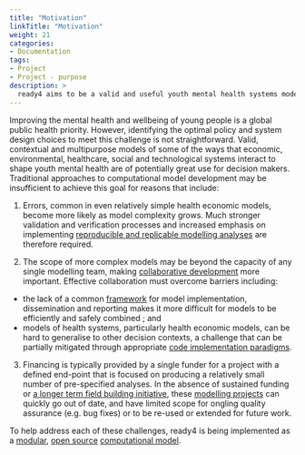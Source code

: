 ```yaml
---
title: "Motivation"
linkTitle: "Motivation"
weight: 21
categories: 
- Documentation
tags:
- Project
- Project - purpose
description: >
  ready4 aims to be a valid and useful youth mental health systems model.
---
```


Improving the mental health and wellbeing of young people is a global public health priority. However, identifying the optimal policy and system design choices to meet this challenge is not straightforward. Valid, contextual and multipurpose models of some of the ways that economic, environmental, healthcare, social and technological systems interact to shape youth mental health are of potentially great use for decision makers. Traditional approaches to computational model development may be insufficient to achieve this goal for reasons that include:

1. Errors, common in even relatively simple health economic models, become more likely as model complexity grows. Much stronger validation and verification processes and increased emphasis on implementing [reproducible and replicable modelling analyses](/docs/analyses/) are therefore required.

2. The scope of more complex models may be beyond the capacity of any single modelling team, making [collaborative development](/community/) more important. Effective collaboration must overcome barriers including:
  - the lack of a common [framework](/docs/framework/) for model implementation, dissemination and reporting makes it more difficult for models to be efficiently and safely combined ; and
  - models of health systems, particularly health economic models, can be hard to generalise to other decision contexts, a challenge that can be partially mitigated through appropriate [code implementation paradigms](/docs/framework/implementation/paradigm/).

3. Financing is typically provided by a single funder for a project with a defined end-point that is focused on producing a relatively small number of pre-specified analyses. In the absence of sustained funding or [a longer term field building initiative](/docs/contribution-guidelines/contribution-types/funding/), these [modelling projects](/docs/getting-started/concepts/project/) can quickly go out of date, and have limited scope for ongling quality assurance (e.g. bug fixes) or to be re-used or extended for future work.

To help address each of these challenges, ready4 is being implemented as a [modular](/docs/getting-started/concepts/module/), [open source](/docs/getting-started/software/terms/licenses/) [computational model](/docs/getting-started/concepts/model/).


